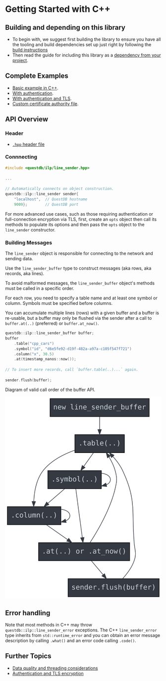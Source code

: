 # Getting Started with C++

## Building and depending on this library
* To begin with, we suggest first building the library to ensure you have all
  the tooling and build dependencies set up just right by following the
  [build instructions](BUILD.md)
* Then read the guide for including this library as a
  [dependency from your project](DEPENDENCY.md).

## Complete Examples

* [Basic example in C++](../examples/line_sender_cpp_example.cpp).
* [With authentication](../examples/line_sender_cpp_example_auth.cpp).
* [With authentication and TLS](../examples/line_sender_cpp_example_auth_tls.cpp).
* [Custom certificate authority file](../examples/line_sender_c_example_tls_ca.c).

## API Overview

### Header

* [`.hpp` header file](../include/questdb/ilp/line_sender.hpp)

### Connnecting

```cpp
#include <questdb/ilp/line_sender.hpp>

...

// Automatically connects on object construction.
questdb::ilp::line_sender sender{
    "localhost",  // QuestDB hostname
    9009};        // QuestDB port

```

For more advanced use cases, such as those requiring authentication or
full-connection encryption via TLS, first, create an `opts` object then call its
methods to populate its options and then pass the `opts` object to the
`line_sender` constructor.

### Building Messages

The `line_sender` object is responsible for connecting to the network and
sending data.

Use the `line_sender_buffer` type to construct messages (aka rows, aka records,
aka lines).

To avoid malformed messages, the `line_sender_buffer` object's methods
must be called in a specific order.

For each row, you need to specify a table name and at least one symbol or
column. Symbols must be specified before columns.

You can accumulate multiple lines (rows) with a given buffer and a buffer is
re-usable, but a buffer may only be flushed via the sender after a call to
`buffer.at(..)` (preferred) or `buffer.at_now()`.

```cpp
questdb::ilp::line_sender_buffer buffer;
buffer
    .table("cpp_cars")
    .symbol("id", "d6e5fe92-d19f-482a-a97a-c105f547f721")
    .column("x", 30.5)
    .at(timestamp_nanos::now());

// To insert more records, call `buffer.table(..)...` again.

sender.flush(buffer);
```

Diagram of valid call order of the buffer API.

![Sequential Coupling](../api_seq/seq.svg)

## Error handling

Note that most methods in C++ may throw `questdb::ilp::line_sender_error`
exceptions. The C++ `line_sender_error` type inherits from `std::runtime_error`
and you can obtain an error message description by calling `.what()` and an
error code calling `.code()`.

## Further Topics

* [Data quality and threading considerations](CONSIDERATIONS.md)
* [Authentication and TLS encryption](SECURITY.md)
